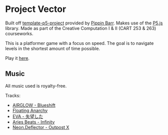 # Project Vector

Built off [template-p5-project](https://github.com/pippinbarr/cart253/tree/master/templates/template-p5-project) provided by [Pippin Barr](https://github.com/pippinbarr). Makes use of the [P5.js](https://p5js.org/) library. Made as part of the Creative Computation I & II (CART 253 & 263) courseworks.

This is a platformer game with a focus on speed. The goal is to navigate levels in the shortest amount of time possible.

Play it [here](https://atienn.github.io/CART-263/Project%20Vector/).



## Music
All music used is royalty-free.

Tracks:
- [AIRGLOW - Blueshift](https://open.spotify.com/album/08kV4nhdlCBbCWt9fO6AAa?highlight=spotify:track:7Glh11xQGaEbuw1M186WpK)
- [Floating Anarchy](https://open.spotify.com/album/6ababgJTbXJE7AF78JyQdk)
- [EVA - 失望した](https://open.spotify.com/track/5E4KvUjuwUfyuRIzVQwt7u?si=6a75a92b434345f8)
- [Aries Beats - Infinity](https://open.spotify.com/track/2kfBEU5s3dqc1RCtaOPuGh?si=5b6faf8f908d420e)
- [Neon.Deflector - Outpost X](https://open.spotify.com/album/0I1tvrpyiAJylAcEPLQ4uG?highlight=spotify:track:201W6jH0ZKmpihW4q4SzwT)